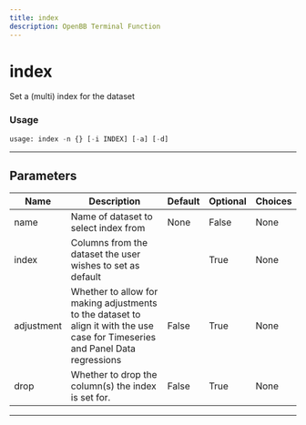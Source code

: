 ```yaml
---
title: index
description: OpenBB Terminal Function
---
```


# index

Set a (multi) index for the dataset

### Usage

```python
usage: index -n {} [-i INDEX] [-a] [-d]
```

---

## Parameters

| Name | Description | Default | Optional | Choices |
| ---- | ----------- | ------- | -------- | ------- |
| name | Name of dataset to select index from | None | False | None |
| index | Columns from the dataset the user wishes to set as default |  | True | None |
| adjustment | Whether to allow for making adjustments to the dataset to align it with the use case for Timeseries and Panel Data regressions | False | True | None |
| drop | Whether to drop the column(s) the index is set for. | False | True | None |
---

